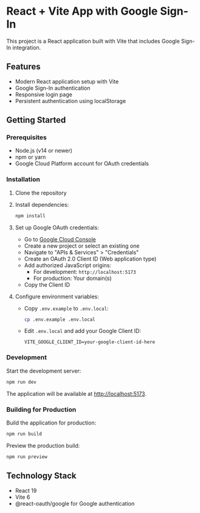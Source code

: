 # React + Vite App with Google Sign-In

This project is a React application built with Vite that includes Google Sign-In integration.

## Features

- Modern React application setup with Vite
- Google Sign-In authentication
- Responsive login page
- Persistent authentication using localStorage

## Getting Started

### Prerequisites

- Node.js (v14 or newer)
- npm or yarn
- Google Cloud Platform account for OAuth credentials

### Installation

1. Clone the repository
2. Install dependencies:
   ```bash
   npm install
   ```
3. Set up Google OAuth credentials:
   - Go to [Google Cloud Console](https://console.cloud.google.com/)
   - Create a new project or select an existing one
   - Navigate to "APIs & Services" > "Credentials"
   - Create an OAuth 2.0 Client ID (Web application type)
   - Add authorized JavaScript origins:
     - For development: `http://localhost:5173`
     - For production: Your domain(s)
   - Copy the Client ID

4. Configure environment variables:
   - Copy `.env.example` to `.env.local`:
     ```bash
     cp .env.example .env.local
     ```
   - Edit `.env.local` and add your Google Client ID:
     ```
     VITE_GOOGLE_CLIENT_ID=your-google-client-id-here
     ```

### Development

Start the development server:

```bash
npm run dev
```

The application will be available at [http://localhost:5173](http://localhost:5173).

### Building for Production

Build the application for production:

```bash
npm run build
```

Preview the production build:

```bash
npm run preview
```

## Technology Stack

- React 19
- Vite 6
- @react-oauth/google for Google authentication
